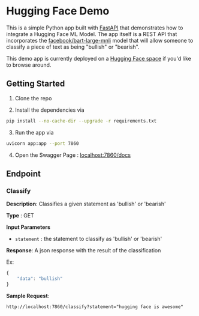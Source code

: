 # Hugging Face Demo

This is a simple Python app built with [FastAPI](https://fastapi.tiangolo.com/) that demonstrates how to integrate a Hugging Face ML Model.  The app itself is a REST API that incorporates the [facebook/bart-large-mnli](https://huggingface.co/facebook/bart-large-mnli) model that will allow someone to classify a piece of text as being "bullish" or "bearish".

This demo app is currently deployed on a [Hugging Face space](https://narbs91-bullish-bearish-classifier.hf.space/docs) if you'd like to browse around.

## Getting Started

1. Clone the repo

2. Install the dependencies via

```bash
pip install --no-cache-dir --upgrade -r requirements.txt
```

3. Run the app via

```bash
uvicorn app:app --port 7860
```

4. Open the Swagger Page : [localhost:7860/docs](http://localhost:7860/docs)

## Endpoint

### Classify

**Description**: Classifies a given statement as 'bullish' or 'bearish'

**Type** : GET

**Input Parameters** 
- `statement` : the statement to classify as 'bullish' or 'bearish'

**Response**: A json response with the result of the classification

Ex:

```javascript
{
    "data": "bullish"
}
```

**Sample Request**: 

```http://localhost:7860/classify?statement="hugging face is awesome"```
